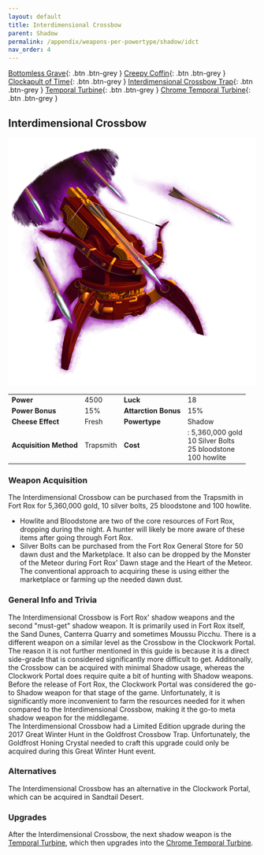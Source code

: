 ```yaml
---
layout: default
title: Interdimensional Crossbow
parent: Shadow
permalink: /appendix/weapons-per-powertype/shadow/idct
nav_order: 4
---
```

<span class="fs-1">[Bottomless Grave](/appendix/weapons-per-powertype/shadow/bg){: .btn .btn-grey } </span><span class="fs-1"> [Creepy Coffin](/appendix/weapons-per-powertype/shadow/coffin){: .btn .btn-grey } </span><span class="fs-1"> [Clockapult of Time](/appendix/weapons-per-powertype/shadow/cot){: .btn .btn-grey } </span><span class="fs-1"> [Interdimensional Crossbow Trap](/appendix/weapons-per-powertype/shadow/idct){: .btn .btn-grey } </span><span class="fs-1"> [Temporal Turbine](/appendix/weapons-per-powertype/shadow/tt){: .btn .btn-grey } </span><span class="fs-1"> [Chrome Temporal Turbine](/appendix/weapons-per-powertype/shadow/ctt){: .btn .btn-grey } </span>

## Interdimensional Crossbow

<img src="/assets/images/ict.png" alt="Interdimensional Crossbow's Image" width="600">

|||||
|---|---|---|---|
| __Power__ 	| 4500 	| __Luck__ 	| 18 	|
| __Power Bonus__ 	| 15% 	|__Attarction Bonus__ 	| 15% 	|
| __Cheese Effect__ 	| Fresh	| __Powertype__ 	| Shadow 	|
| __Acquisition Method__ 	| Trapsmith	| __Cost__ 	| : 5,360,000 gold <br> 10 Silver Bolts <br> 25 bloodstone <br> 100 howlite	|

### Weapon Acquisition
The Interdimensional Crossbow can be purchased from the Trapsmith in Fort Rox for 5,360,000 gold, 10 silver bolts, 25 bloodstone and 100 howlite.  
- Howlite and Bloodstone are two of the core resources of Fort Rox, dropping during the night. A hunter will likely be more aware of these items after going through Fort Rox.
- Silver Bolts can be purchased from the Fort Rox General Store for 50 dawn dust and the Marketplace. It also can be dropped by the Monster of the Meteor during Fort Rox' Dawn stage and the Heart of the Meteor. The conventional approach to acquiring these is using either the marketplace or farming up the needed dawn dust. 

### General Info and Trivia
The Interdimensional Crossbow is Fort Rox' shadow weapons and the second "must-get" shadow weapon. It is primarily used in Fort Rox itself, the Sand Dunes, Canterra Quarry and sometimes Moussu Picchu.
There is a different weapon on a similar level as the Crossbow in the Clockwork Portal. The reason it is not further mentioned in this guide is because it is a direct side-grade that is considered significantly more difficult to get. Additonally, the Crossbow can be acquired with minimal Shadow usage, whereas the Clockwork Portal does require quite a bit of hunting with Shadow weapons.
Before the release of Fort Rox, the Clockwork Portal was considered the go-to Shadow weapon for that stage of the game. Unfortunately, it is significantly more inconvenient to farm the resources needed for it when compared to the Interdimensional Crossbow, making it the go-to meta shadow weapon for the middlegame.  
The Interdimensional Crossbow had a Limited Edition upgrade during the 2017 Great Winter Hunt in the Goldfrost Crossbow Trap. Unfortunately, the Goldfrost Honing Crystal needed to craft this upgrade could only be acquired during this Great Winter Hunt event.

### Alternatives
The Interdimensional Crossbow has an alternative in the Clockwork Portal, which can be acquired in Sandtail Desert.

### Upgrades
After the Interdimensional Crossbow, the next shadow weapon is the [Temporal Turbine](/appendix/weapons-per-powertype/shadow/tt), which then upgrades into the [Chrome Temporal Turbine](/appendix/weapons-per-powertype/shadow/ctt).